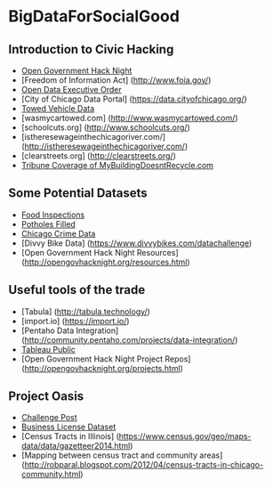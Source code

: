 # BigDataForSocialGood

## Introduction to Civic Hacking
* [Open Government Hack Night](http://opengovhacknight.org/index.html)
* [Freedom of Information Act] (http://www.foia.gov/)
* [Open Data Executive Order](http://www.cityofchicago.org/city/en/narr/foia/open_data_executiveorder.html)
* [City of Chicago Data Portal] (https://data.cityofchicago.org/)
* [Towed Vehicle Data](https://data.cityofchicago.org/Transportation/Towed-Vehicles/ygr5-vcbg)
* [wasmycartowed.com] (http://www.wasmycartowed.com/)
* [schoolcuts.org] (http://www.schoolcuts.org/)
* [istheresewageinthechicagoriver.com/] (http://istheresewageinthechicagoriver.com/)
* [clearstreets.org] (http://clearstreets.org/)
* [Tribune Coverage of MyBuildingDoesntRecycle.com](http://www.chicagotribune.com/business/ct-confidential-recycling-shaming-0426-biz-20150424-column.html)

## Some Potential Datasets
* [Food Inspections](https://data.cityofchicago.org/Health-Human-Services/Food-Inspections/4ijn-s7e5)
* [Potholes Filled](https://data.cityofchicago.org/Service-Requests/Potholes-Patched-Last-Seven-Days/xpdx-8ivx)
* [Chicago Crime Data](https://data.cityofchicago.org/Public-Safety/Crimes-2001-to-present/ijzp-q8t2)
* [Divvy Bike Data] (https://www.divvybikes.com/datachallenge)
* [Open Government Hack Night Resources] (http://opengovhacknight.org/resources.html)

## Useful tools of the trade
* [Tabula] (http://tabula.technology/)
* [import.io] (https://import.io/)
* [Pentaho Data Integration] (http://community.pentaho.com/projects/data-integration/)
* [Tableau Public](https://public.tableau.com/s/gallery)
* [Open Government Hack Night Project Repos] (http://opengovhacknight.org/projects.html)

## Project Oasis
* [Challenge Post](http://challengepost.com/software/oasis)
* [Business License Dataset](https://data.cityofchicago.org/Community-Economic-Development/Business-Licenses/r5kz-chrr)
* [Census Tracts in Illinois] (https://www.census.gov/geo/maps-data/data/gazetteer2014.html)
* [Mapping between census tract and community areas] (http://robparal.blogspot.com/2012/04/census-tracts-in-chicago-community.html)


